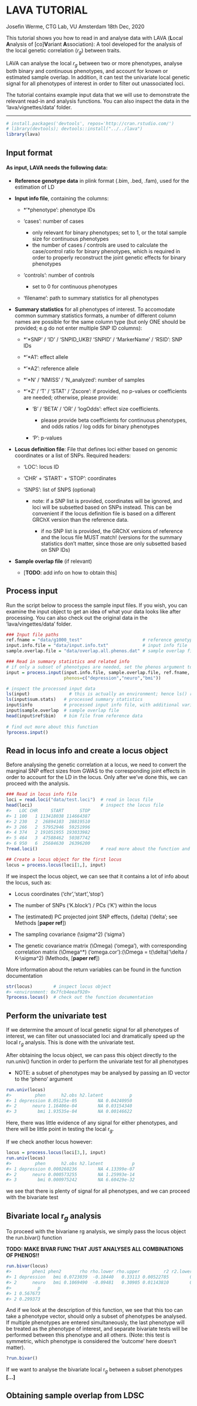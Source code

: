 LAVA TUTORIAL
================
Josefin Werme, CTG Lab, VU Amsterdam
18th Dec, 2020

This tutorial shows you how to read in and analyse data with LAVA
(**L**ocal **A**nalysis of \[co\]**V**ariant **A**ssociation): A tool
developed for the analysis of the local genetic correlation
(*r<sub>g</sub>*) between traits.

LAVA can analyse the local *r<sub>g</sub>* between two or more
phenotypes, analyse both binary and continuous phenotypes, and account
for known or estimated sample overlap. In addition, it can test the
univariate local genetic signal for all phenotypes of interest in order
to filter out unassociated loci.

The tutorial contains example input data that we will use to demonstrate
the relevant read-in and analysis functions. You can also inspect the
data in the ‘lava/vignettes/data’ folder.

-----

``` r
# install.packages('devtools', repos='http://cran.rstudio.com/')
# library(devtools); devtools::install("../../lava")
library(lava)
```

## Input format

#### As input, LAVA needs the following data:

  - **Reference genotype data** in plink format (.bim, .bed, .fam), used
    for the estimation of LD

  - **Input info file**, containing the columns:
    
      - *’*phenotype’: phenotype IDs
    
      - ‘cases’: number of cases
        
          - only relevant for binary phenotypes; set to 1, or the total
            sample size for continuous phenotypes
          - the number of cases / controls are used to calculate the
            case/control ratio for binary phenotypes, which is required
            in order to properly reconstruct the joint genetic effects
            for binary phenotypes
    
      - ‘controls’: number of controls
        
          - set to 0 for continuous phenotypes
    
      - ‘filename’: path to summary statistics for all phenotypes

  - **Summary statistics** for all phenotypes of interest. To accomodate
    common summary statistics formats, a number of different column
    names are possible for the same column type (but only ONE should be
    provided; e.g do not enter multiple SNP ID columns):
    
      - *’*SNP’ / ‘ID’ / ‘SNPID\_UKB’/ ‘SNPID’ / ‘MarkerName’ / ‘RSID’:
        SNP IDs
    
      - *’*A1’: effect allele
    
      - *’*A2’: reference allele
    
      - *’*N’ / ‘NMISS’ / ‘N\_analyzed’: number of samples
    
      - *’*Z’ / ‘T’ / ‘STAT’ / ‘Zscore’: if provided, no p-values or
        coefficients are needed; otherwise, please provide:
        
          - ‘B’ / ‘BETA’ / ‘OR’ / ‘logOdds’: effect size coefficients.
            
              - please provide beta coefficients for continuous
                phenotypes, and odds ratios / log odds for binary
                phenotypes
        
          - ‘P’: p-values

  - **Locus definition file**: File that defines loci either based on
    genomic coordinates or a list of SNPs. Required headers:
    
      - ‘LOC’: locus ID
    
      - ‘CHR’ + ‘START’ + ‘STOP’: coordinates
    
      - ‘SNPS’: list of SNPS (optional)
        
          - note: if a SNP list is provided, coordinates will be
            ignored, and loci will be subsetted based on SNPs instead.
            This can be convenient if the locus definition file is based
            on a different GRChX version than the reference data.
            
              - if no SNP list is provided, the GRChX versions of
                reference and the locus file MUST match\! (versions for
                the summary statistics don’t matter, since those are
                only subsetted based on SNP IDs)

  - **Sample overlap file** (if relevant)
    
      - \[**TODO**: add info on how to obtain this\]

## Process input

Run the script below to process the sample input files. If you wish, you
can examine the input object to get an idea of what your data looks like
after processing. You can also check out the original data in the
‘lava/vingettes/data’ folder.

``` r
### Input file paths
ref.fname = "data/g1000_test"                       # reference genotype data
input.info.file = "data/input.info.txt"             # input info file
sample.overlap.file = "data/overlap.all.phenos.dat" # sample overlap file (can be set to NULL if there is no overlap)

### Read in summary statistics and related info
# if only a subset of phenotypes are needed, set the phenos argument to a character vector indicating which ones
input = process.input(input.info.file, sample.overlap.file, ref.fname, 
                      phenos=c("depression","neuro","bmi"))

# inspect the processed input data
ls(input)               # this is actually an environment; hence ls() rather than str()
ls(input$sum.stats)   # processed summary statistics
input$info            # processed input info file, with additional variables N, prop_cases, binary computed by process.input()
input$sample.overlap  # sample overlap file
head(input$ref$bim)   # bim file from reference data
  
# find out more about this function
?process.input()
```

## Read in locus info and create a locus object

Before analysing the genetic correlation at a locus, we need to convert
the marginal SNP effect sizes from GWAS to the corresponding joint
effects in order to account for the LD in the locus. Only after we’ve
done this, we can proceed with the analysis.

``` r
### Read in locus info file
loci = read.loci("data/test.loci")  # read in locus file
head(loci)                          # inspect the locus file
#>   LOC CHR     START      STOP
#> 1 100   1 113418038 114664387
#> 2 230   2  26894103  28819510
#> 3 266   2  57952946  59251996
#> 4 374   2 191051955 193033982
#> 5 464   3  47588462  50387742
#> 6 950   6  25684630  26396200
?read.loci()                        # read more about the function and possible data formats

## Create a locus object for the first locus
locus = process.locus(loci[1,], input)
```

If we inspect the locus object, we can see that it contains a lot of
info about the locus, such as:

  - Locus coordinates (‘chr’,‘start’,‘stop’)

  - The number of SNPs (‘K.block’) / PCs (‘K’) within the locus

  - The (estimated) PC projected joint SNP effects, \(\delta\) (‘delta’;
    see Methods \[**paper ref**\])

  - The sampling covariance \(\sigma^2\) (‘sigma’)

  - The genetic covariance matrix \(\Omega\) (‘omega’), with
    corresponding correlation matrix \(\Omega^*\)
    (‘omega.cor’):\(\Omega = t(\delta)'\delta / K-\sigma^2\)
    (Methods, \[**paper ref**\])

More information about the return variables can be found in the function
documentation

``` r
str(locus)        # inspect locus object
#> <environment: 0x7fcb4eeaf920>
?process.locus()  # check out the function documentation
```

## Perform the univariate test

If we determine the amount of local genetic signal for all phenotypes of
interest, we can filter out unassociated loci and dramatically speed up
the local r<sub>*g*</sub> analysis. This is done with the univariate
test.

After obtaining the locus object, we can pass this object directly to
the run.univ() function in order to perform the univariate test for all
phenotypes

  - NOTE: a subset of phenotypes may be analysed by passing an ID vector
    to the ‘pheno’ argument

<!-- end list -->

``` r
run.univ(locus)
#>         phen      h2.obs h2.latent          p
#> 1 depression 8.05125e-05        NA 0.04240950
#> 2      neuro 1.16406e-04        NA 0.03154340
#> 3        bmi 1.93535e-04        NA 0.00146622
```

Here, there was little evidence of any signal for either phenotypes, and
there will be little point in testing the local r<sub>*g*</sub>.

If we check another locus however:

``` r
locus = process.locus(loci[3,], input)
run.univ(locus)
#>         phen      h2.obs h2.latent           p
#> 1 depression 0.000260236        NA 4.13399e-07
#> 2      neuro 0.000573255        NA 1.25993e-14
#> 3        bmi 0.000975242        NA 6.60429e-32
```

we see that there is plenty of signal for all phenotypes, and we can
proceed with the bivariate test

## Bivariate local r<sub>*g*</sub> analysis

To proceed with the bivariane rg analysis, we simply pass the locus
object the run.bivar() function

**TODO: MAKE BIVAR FUNC THAT JUST ANALYSES ALL COMBINATIONS OF
PHENOS\!\!**

``` r
run.bivar(locus)
#>        phen1 phen2       rho rho.lower rho.upper         r2 r2.lower r2.upper
#> 1 depression   bmi 0.0723039  -0.18440   0.33113 0.00522785        0  0.11147
#> 2      neuro   bmi 0.1069490  -0.09481   0.30905 0.01143810        0  0.09551
#>          p
#> 1 0.567673
#> 2 0.299373
```

And if we look at the description of this function, we see that this too
can take a phenotype vector, should only a subset of phenotypes be
analysed. If multiple phenotypes are entered simultaneously, the last
phenotype will be treated as the phenotype of interest, and separate
bivariate tests will be performed between this phenotype and all others.
(Note: this test is symmetric, which phenotype is considered the
‘outcome’ here doesn’t matter).

``` r
?run.bivar()
```

If we want to analyse the bivariate local r<sub>*g*</sub> between a
subset phenotypes **\[…\]**

## Obtaining sample overlap from LDSC
